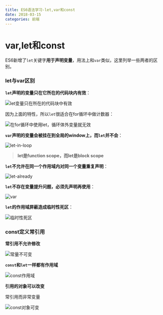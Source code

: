 ```yaml
---
title: ES6语法学习-let,var和const
date: 2018-03-15
categories: 前端
---
```


# var,let和const

ES6新增了`let`关键字**用于声明变量**，用法上和`var`类似，这里列举一些两者的区别。

### let与var区别

**`let`声明的变量只在它所在的代码块内有效**：

![let变量只在所在的代码块中有效](http://tva1.sinaimg.cn/large/bda5cd74gy1fqbj8wrhx0j20ah04mmx4.jpg)

因为上面的特性，所以`let`很适合在for循环中做计数器：

![在for循环中使用let，循环体外变量就无效](http://tva1.sinaimg.cn/large/bda5cd74gy1fqbj9fjl6nj209c09xt8x.jpg)

**`var`声明的变量会被挂在到全局的window上，而`let`并不会**：

![let-in-loop](http://tva1.sinaimg.cn/large/bda5cd74gy1fqbja31ne9j207h0f2wex.jpg)

> **let是function scope，而let是block scope**

**`let`不允许在同一个作用域内对同一个变量重复声明**：

![let-already](http://tva1.sinaimg.cn/large/bda5cd74gy1fqbjalfqyaj209k05m3yi.jpg)

**`let`不存在变量提升问题，必须先声明再使用**：

![var](http://tva1.sinaimg.cn/large/bda5cd74gy1fqbjb1bcjlj208r03umx5.jpg)

**`let`的作用域屏蔽造成临时性死区**：

![临时性死区](http://tva1.sinaimg.cn/large/bda5cd74gy1fqbjbiq2d1j2095030aa0.jpg)

### const定义常引用

**常引用不允许修改**

![常量不可变](http://tva1.sinaimg.cn/large/bda5cd74gy1fqbjbz9ji7j208y03t74a.jpg)

**`const`和`let`一样都有作用域**

![const作用域](http://tva1.sinaimg.cn/large/bda5cd74gy1fqbjcfb2gpj208u02paa0.jpg)

**引用的对象可以改变**

常引用而非常变量

![const对象可变](http://tva1.sinaimg.cn/large/bda5cd74gy1fqbjcw9gf2j207f04a3yh.jpg)

